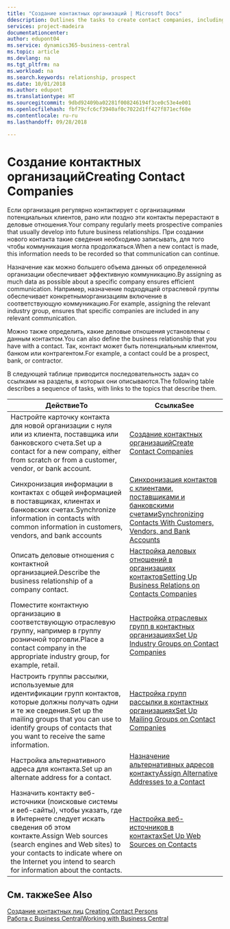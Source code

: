 ```yaml
---
title: "Создание контактных организаций | Microsoft Docs"
ddescription: Outlines the tasks to create contact companies, including assigning relevant data about prospects and defining the business relationships you have with companies.
services: project-madeira
documentationcenter: 
author: edupont04
ms.service: dynamics365-business-central
ms.topic: article
ms.devlang: na
ms.tgt_pltfrm: na
ms.workload: na
ms.search.keywords: relationship, prospect
ms.date: 10/01/2018
ms.author: edupont
ms.translationtype: HT
ms.sourcegitcommit: 9dbd92409ba02281f008246194f3ce0c53e4e001
ms.openlocfilehash: fbf79cfc6cf3940af0c7022d1ff427f871ecf68e
ms.contentlocale: ru-ru
ms.lasthandoff: 09/28/2018

---
```

# <a name="creating-contact-companies"></a><span data-ttu-id="fa476-102">Создание контактных организаций</span><span class="sxs-lookup"><span data-stu-id="fa476-102">Creating Contact Companies</span></span>
<span data-ttu-id="fa476-103">Если организация регулярно контактирует с организациями потенциальных клиентов, рано или поздно эти контакты перерастают в деловые отношения.</span><span class="sxs-lookup"><span data-stu-id="fa476-103">Your company regularly meets prospective companies that usually develop into future business relationships.</span></span> <span data-ttu-id="fa476-104">При создании нового контакта такие сведения необходимо записывать, для того чтобы коммуникация могла продолжаться.</span><span class="sxs-lookup"><span data-stu-id="fa476-104">When a new contact is made, this information needs to be recorded so that communication can continue.</span></span>

<span data-ttu-id="fa476-105">Назначение как можно большего объема данных об определенной организации обеспечивает эффективную коммуникацию.</span><span class="sxs-lookup"><span data-stu-id="fa476-105">By assigning as much data as possible about a specific company ensures efficient communication.</span></span> <span data-ttu-id="fa476-106">Например, назначение подходящей отраслевой группы обеспечивает конкретныморганизациям включение в соответствующую коммуникацию.</span><span class="sxs-lookup"><span data-stu-id="fa476-106">For example, assigning the relevant industry group, ensures that specific companies are included in any relevant communication.</span></span>

<span data-ttu-id="fa476-107">Можно также определить, какие деловые отношения установлены с данным контактом.</span><span class="sxs-lookup"><span data-stu-id="fa476-107">You can also define the business relationship that you have with a contact.</span></span> <span data-ttu-id="fa476-108">Так, контакт может быть потенциальным клиентом, банком или контрагентом.</span><span class="sxs-lookup"><span data-stu-id="fa476-108">For example, a contact could be a prospect, bank, or contractor.</span></span>

<span data-ttu-id="fa476-109">В следующей таблице приводится последовательность задач со ссылками на разделы, в которых они описываются.</span><span class="sxs-lookup"><span data-stu-id="fa476-109">The following table describes a sequence of tasks, with links to the topics that describe them.</span></span>

| <span data-ttu-id="fa476-110">Действие</span><span class="sxs-lookup"><span data-stu-id="fa476-110">To</span></span> | <span data-ttu-id="fa476-111">Ссылка</span><span class="sxs-lookup"><span data-stu-id="fa476-111">See</span></span> |
| --- | --- |
| <span data-ttu-id="fa476-112">Настройте карточку контакта для новой организации с нуля или из клиента, поставщика или банковского счета.</span><span class="sxs-lookup"><span data-stu-id="fa476-112">Set up a contact for a new company, either from scratch or from a customer, vendor, or bank account.</span></span> |[<span data-ttu-id="fa476-113">Создание контактных организаций</span><span class="sxs-lookup"><span data-stu-id="fa476-113">Create Contact Companies</span></span>](marketing-how-create-contact-companies.md) |
| <span data-ttu-id="fa476-114">Синхронизация информации в контактах с общей информацией в поставщиках, клиентах и банковских счетах.</span><span class="sxs-lookup"><span data-stu-id="fa476-114">Synchronize information in contacts with common information in customers, vendors, and bank accounts</span></span> |[<span data-ttu-id="fa476-115">Синхронизация контактов с клиентами, поставщиками и банковскими счетами</span><span class="sxs-lookup"><span data-stu-id="fa476-115">Synchronizing Contacts With Customers, Vendors, and Bank Accounts</span></span>](marketing-synchronize-contacts-customers-vendors-bank-accounts.md) |
| <span data-ttu-id="fa476-116">Описать деловые отношения с контактной организацией.</span><span class="sxs-lookup"><span data-stu-id="fa476-116">Describe the business relationship of a company contact.</span></span> |[<span data-ttu-id="fa476-117">Настройка деловых отношений в организациях контактов</span><span class="sxs-lookup"><span data-stu-id="fa476-117">Setting Up Business Relations on Contacts Companies</span></span>](marketing-business-relations.md) |
| <span data-ttu-id="fa476-118">Поместите контактную организацию в соответствующую отраслевую группу, например в группу розничной торговли.</span><span class="sxs-lookup"><span data-stu-id="fa476-118">Place a contact company in the appropriate industry group, for example, retail.</span></span> |[<span data-ttu-id="fa476-119">Настройка отраслевых групп в контактных организациях</span><span class="sxs-lookup"><span data-stu-id="fa476-119">Set Up Industry Groups on Contact Companies</span></span>](marketing-industry-groups.md) |
| <span data-ttu-id="fa476-120">Настроить группы рассылки, используемые для идентификации групп контактов, которые должны получать одни и те же сведения.</span><span class="sxs-lookup"><span data-stu-id="fa476-120">Set up the mailing groups that you can use to identify groups of contacts that you want to receive the same information.</span></span> |[<span data-ttu-id="fa476-121">Настройка групп рассылки в контактных организациях</span><span class="sxs-lookup"><span data-stu-id="fa476-121">Set Up Mailing Groups on Contact Companies</span></span>](marketing-mailing-groups.md) |
| <span data-ttu-id="fa476-122">Настройка альтернативного адреса для контакта.</span><span class="sxs-lookup"><span data-stu-id="fa476-122">Set up an alternate address for a contact.</span></span> |[<span data-ttu-id="fa476-123">Назначение альтернативных адресов контакту</span><span class="sxs-lookup"><span data-stu-id="fa476-123">Assign Alternative Addresses to a Contact</span></span>](marketing-how-assign-alternate-address.md) |
| <span data-ttu-id="fa476-124">Назначить контакту веб-источники (поисковые системы и веб-сайты), чтобы указать, где в Интернете следует искать сведения об этом контакте.</span><span class="sxs-lookup"><span data-stu-id="fa476-124">Assign Web sources (search engines and Web sites) to your contacts to indicate where on the Internet you intend to search for information about the contacts.</span></span> |[<span data-ttu-id="fa476-125">Настройка веб-источников в контактах</span><span class="sxs-lookup"><span data-stu-id="fa476-125">Set Up Web Sources on Contacts</span></span>](marketing-web-sources.md) |

## <a name="see-also"></a><span data-ttu-id="fa476-126">См. также</span><span class="sxs-lookup"><span data-stu-id="fa476-126">See Also</span></span>
<span data-ttu-id="fa476-127">[Создание контактных лиц](marketing-create-contact-persons.md) </span><span class="sxs-lookup"><span data-stu-id="fa476-127">[Creating Contact Persons](marketing-create-contact-persons.md) </span></span>  
[<span data-ttu-id="fa476-128">Работа с Business Central</span><span class="sxs-lookup"><span data-stu-id="fa476-128">Working with Business Central</span></span>](ui-work-product.md)

